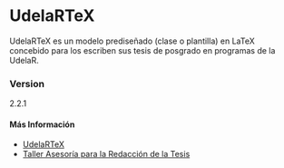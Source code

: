 # UdelaRTeX
UdelaRTeX es un modelo prediseñado (clase o plantilla) en LaTeX concebido para los escriben sus tesis de posgrado en programas de la UdelaR.

### Version
2.2.1

#### Más Información
- [UdelaRTeX](http://tesis.posgrados.udelar.edu.uy/TallerTesis/UdelaRTeX)
- [Taller Asesoría para la Redacción de la Tesis](http://www.posgrados.udelar.edu.uy/renderPage/index/pageId/1133)